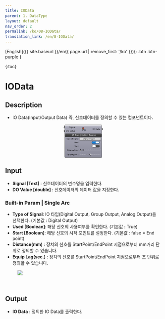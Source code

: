 ```yaml
---
title: IOData
parent: 1. DataType
layout: default
nav_order: 2
permalink: /ko/08-IOData/
translation_link: /en/8-IOData/
---
```


[English]({{ site.baseurl }}/en{{ page.url | remove_first: '/ko' }}){: .btn .btn-purple }
<!-- [한국어]({{ site.baseurl }}/ko{{ page.url | remove_first: '/en' }}){: .btn .btn-purple } -->

{:toc}
# IOData

## Description

* IO Data(Input/Output Data) 즉, 신호데이터를 정의할 수 있는 컴포넌트이다.

<p align="center">  <img src="/assets/images/IOData.png" align="center" width="25%"></p>


## Input

* **Signal [Text]** : 신호데이터의 변수명을 입력한다.
* **DO Value [double]** : 신호데이터의 데이터 값을 지정한다.


### Built-in Param | Single Arc​

* **Type of Signal**: IO 타입(Digital Output, Group Output, Analog Output)을 선택한다. (기본값 : Digital Output)
* **Used [Boolean]**: 해당 신호의 사용여부를 확인한다. (기본값 : True)
* **Start [Boolean]**: 해당 신호의 시작 포인트를 설정한다. (기본값 : false = End point)
* **Distance(mm)** : 장치의 신호를 StartPoint/EndPoint 지점으로부터 mm거리 단위로 정의할 수 있습니다.
* **Equip Lag(sec.)** : 장치의 신호를 StartPoint/EndPoint 지점으로부터 초 단위로 정의할 수 있습니다.

<figure>
	<a href="https://b-at.kr/wp-content/uploads/2023/05/IOData-768x250.png"><img src="https://b-at.kr/wp-content/uploads/2023/05/IOData-768x250.png"></a>
</figure>

<br>

## Output

* **IO Data** : 정의한 IO Data를 출력한다.

